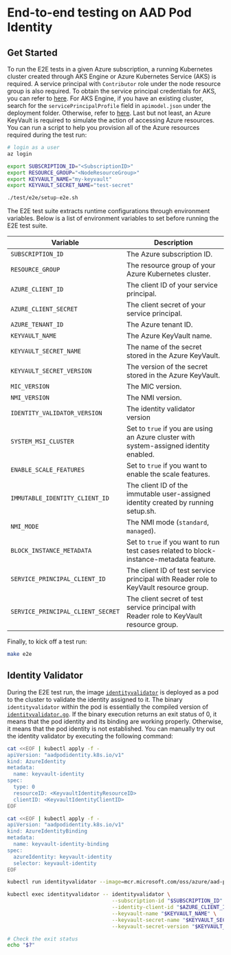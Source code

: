 # End-to-end testing on AAD Pod Identity

## Get Started

To run the E2E tests in a given Azure subscription, a running Kubernetes cluster created through AKS Engine or Azure Kubernetes Service (AKS) is required. A service principal with `Contributor` role under the node resource group is also required. To obtain the service principal credentials for AKS, you can refer to [here](https://docs.microsoft.com/en-us/azure/aks/kubernetes-service-principal). For AKS Engine, if you have an existing cluster, search for the `servicePrincipalProfile` field in `apimodel.json` under the deployment folder. Otherwise, refer to [here](https://github.com/Azure/aks-engine/blob/master/docs/topics/service-principals.md). Last but not least, an Azure KeyVault is required to simulate the action of accessing Azure resources. You can run a script to help you provision all of the Azure resources required during the test run:

```bash
# login as a user
az login

export SUBSCRIPTION_ID="<SubscriptionID>"
export RESOURCE_GROUP="<NodeResourceGroup>"
export KEYVAULT_NAME="my-keyvault"
export KEYVAULT_SECRET_NAME="test-secret"

./test/e2e/setup-e2e.sh
```

The E2E test suite extracts runtime configurations through environment variables. Below is a list of environment variables to set before running the E2E test suite.

| Variable                          | Description                                                                              |
| --------------------------------- | ---------------------------------------------------------------------------------------- |
| `SUBSCRIPTION_ID`                 | The Azure subscription ID.                                                               |
| `RESOURCE_GROUP`                  | The resource group of your Azure Kubernetes cluster.                                     |
| `AZURE_CLIENT_ID`                 | The client ID of your service principal.                                                 |
| `AZURE_CLIENT_SECRET`             | The client secret of your service principal.                                             |
| `AZURE_TENANT_ID`                 | The Azure tenant ID.                                                                     |
| `KEYVAULT_NAME`                   | The Azure KeyVault name.                                                                 |
| `KEYVAULT_SECRET_NAME`            | The name of the secret stored in the Azure KeyVault.                                     |
| `KEYVAULT_SECRET_VERSION`         | The version of the secret stored in the Azure KeyVault.                                  |
| `MIC_VERSION`                     | The MIC version.                                                                         |
| `NMI_VERSION`                     | The NMI version.                                                                         |
| `IDENTITY_VALIDATOR_VERSION`      | The identity validator version                                                           |
| `SYSTEM_MSI_CLUSTER`              | Set to `true` if you are using an Azure cluster with system-assigned identity enabled.   |
| `ENABLE_SCALE_FEATURES`           | Set to `true` if you want to enable the scale features.                                  |
| `IMMUTABLE_IDENTITY_CLIENT_ID`    | The client ID of the immutable user-assigned identity created by running setup.sh.       |
| `NMI_MODE`                        | The NMI mode (`standard`, `managed`).                                                    |
| `BLOCK_INSTANCE_METADATA`         | Set to `true` if you want to run test cases related to block-instance-metadata feature.  |
| `SERVICE_PRINCIPAL_CLIENT_ID`     | The client ID of test service principal with Reader role to KeyVault resource group.     |
| `SERVICE_PRINCIPAL_CLIENT_SECRET` | The client secret of test service principal with Reader role to KeyVault resource group. |

Finally, to kick off a test run:

```bash
make e2e
```

## Identity Validator

During the E2E test run, the image [`identityvalidator`](../image/identityvalidator/identityvalidator.go) is deployed as a pod to the cluster to validate the identity assigned to it. The binary `identityvalidator` within the pod is essentially the compiled version of [`identityvalidator.go`](../image/identityvalidator/identityvalidator.go). If the binary execution returns an exit status of 0, it means that the pod identity and its binding are working properly. Otherwise, it means that the pod identity is not established. You can manually try out the identity validator by executing the following command:

```bash
cat <<EOF | kubectl apply -f -
apiVersion: "aadpodidentity.k8s.io/v1"
kind: AzureIdentity
metadata:
  name: keyvault-identity
spec:
  type: 0
  resourceID: <KeyvaultIdentityResourceID>
  clientID: <KeyvaultIdentityClientID>
EOF

cat <<EOF | kubectl apply -f -
apiVersion: "aadpodidentity.k8s.io/v1"
kind: AzureIdentityBinding
metadata:
  name: keyvault-identity-binding
spec:
  azureIdentity: keyvault-identity
  selector: keyvault-identity
EOF

kubectl run identityvalidator --image=mcr.microsoft.com/oss/azure/aad-pod-identity/identityvalidator:v1.7.2 --labels=aadpodidbinding=keyvault-identity -- --sleep

kubectl exec identityvalidator -- identityvalidator \
                                  --subscription-id "$SUBSCRIPTION_ID" \
                                  --identity-client-id "$AZURE_CLIENT_ID" \
                                  --keyvault-name "$KEYVAULT_NAME" \
                                  --keyvault-secret-name "$KEYVAULT_SECRET_NAME" \
                                  --keyvault-secret-version "$KEYVAULT_SECRET_VERSION"

# Check the exit status
echo "$?"
```
